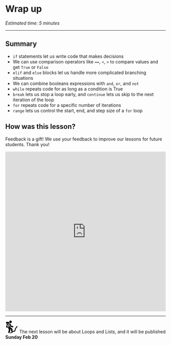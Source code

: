# Wrap up

*Estimated time: 5 minutes*

---

## Summary

- `if` statements let us write code that makes decisions
- We can use comparison operators like `==`, `<`, `>` to compare values and get `True` or `False`
- `elif` and `else` blocks let us handle more complicated branching situations
- We can combine booleans expressions with `and`, `or`, and `not`
- `while` repeats code for as long as a condition is True
- `break` lets us stop a loop early, and `continue` lets us skip to the next iteration of the loop
- `for` repeats code for a specific number of iterations
- `range` lets us control the start, end, and step size of a `for` loop

## How was this lesson?

Feedback is a gift! We use your feedback to improve our lessons for future students. Thank you!

<div style="width:100%;height:500px;"><iframe src="https://docs.google.com/forms/d/e/1FAIpQLSfIXeuuCaSUEAKdyW295oMRX_eHkDUi4Z_-3LHmyrnGjxpq_A/viewform?usp=send_form&embed=true" frameborder="0" sandbox="allow-scripts allow-popups allow-top-navigation-by-user-activation allow-forms allow-same-origin" allowfullscreen="" style="width: 100%; height: 100%; border-radius: 1px; pointer-events: auto; background-color: white;"></iframe></div>

---

<aside>


<img src="../man-in-hike.png" alt="../man-in-hike.png" width="40px" /> The next lesson will be about Loops and Lists, and it will be published **Sunday Feb 20**

</aside>